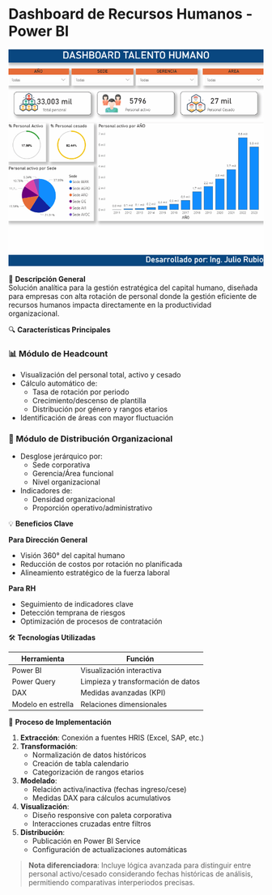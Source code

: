 # Dashboard de Recursos Humanos - Power BI

![Dashboard de Recursos Humanos](https://github.com/JulioRubio6767/Dashboard-Recursos-Humanos--PowerBI/blob/main/assets/presupuesto%20pbi%20talento%20humano.gif)

📌 **Descripción General**  
Solución analítica para la gestión estratégica del capital humano, diseñada para empresas con alta rotación de personal donde la gestión eficiente de recursos humanos impacta directamente en la productividad organizacional.

🔍 **Características Principales**

### 📊 Módulo de Headcount
- Visualización del personal total, activo y cesado
- Cálculo automático de:
  - Tasa de rotación por periodo
  - Crecimiento/descenso de plantilla
  - Distribución por género y rangos etarios
- Identificación de áreas con mayor fluctuación

### 👥 Módulo de Distribución Organizacional
- Desglose jerárquico por:
  - Sede corporativa
  - Gerencia/Área funcional
  - Nivel organizacional
- Indicadores de:
  - Densidad organizacional
  - Proporción operativo/administrativo

💡 **Beneficios Clave**

**Para Dirección General**  
- Visión 360° del capital humano  
- Reducción de costos por rotación no planificada  
- Alineamiento estratégico de la fuerza laboral  

**Para RH**  
- Seguimiento de indicadores clave  
- Detección temprana de riesgos  
- Optimización de procesos de contratación  

🛠 **Tecnologías Utilizadas**  

| Herramienta | Función |
|-------------|---------|
| Power BI | Visualización interactiva |
| Power Query | Limpieza y transformación de datos |
| DAX | Medidas avanzadas (KPI) |
| Modelo en estrella | Relaciones dimensionales |

🔄 **Proceso de Implementación**  

1. **Extracción**: Conexión a fuentes HRIS (Excel, SAP, etc.)  
2. **Transformación**:  
   - Normalización de datos históricos  
   - Creación de tabla calendario  
   - Categorización de rangos etarios  
3. **Modelado**:  
   - Relación activa/inactiva (fechas ingreso/cese)  
   - Medidas DAX para cálculos acumulativos  
4. **Visualización**:  
   - Diseño responsive con paleta corporativa  
   - Interacciones cruzadas entre filtros  
5. **Distribución**:  
   - Publicación en Power BI Service  
   - Configuración de actualizaciones automáticas  

> **Nota diferenciadora**: Incluye lógica avanzada para distinguir entre personal activo/cesado considerando fechas históricas de análisis, permitiendo comparativas interperiodos precisas.
